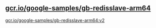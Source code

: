 
[gcr.io/google-samples/gb-redisslave-arm64](https://hub.docker.com/r/anjia0532/google-samples.gb-redisslave-arm64/tags/)
-----


[gcr.io/google-samples/gb-redisslave-arm64:v2](https://hub.docker.com/r/anjia0532/google-samples.gb-redisslave-arm64/tags/)


